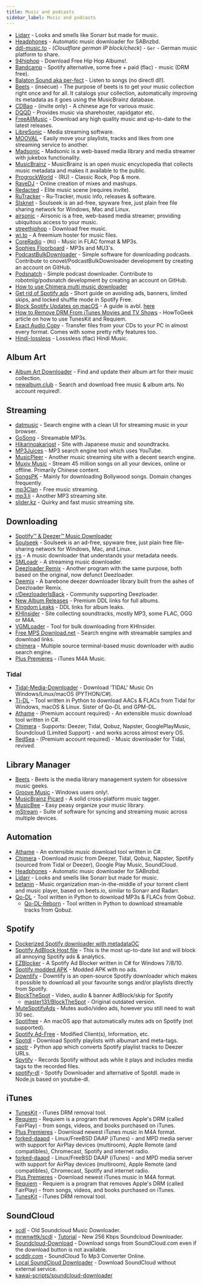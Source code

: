 ```yaml
---
title: Music and podcasts
sidebar_label: Music and podcasts
---
```


- [Lidarr](https://github.com/lidarr/Lidarr) - Looks and smells like Sonarr but made for music.
- [Headphones](https://github.com/rembo10/headphones) - Automatic music downloader for SABnzbd.
- [ddl-music.to](http://ddl-music.to/) - (_Cloudflare german IP block/check_) - `Ger` - German music platform to share.
- [94hiphop](http://94hiphop.com/) - Download Free Hip Hop Albums!.
- [Bandcamp](https://www.bandcamp.com/) - Spotify alternative, some free + paid (flac) - music (DRM free).
- [Balaton Sound aka per-fect](https://per-fect.nl) - Listen to songs (no directl dl!).
- [Beets](http://beets.io/) - (insecue) - The purpose of beets is to get your music collection right once and for all. It catalogs your collection, automatically improving its metadata as it goes using the MusicBrainz database.
- [CDBao](https://www.cdbao.net/) - (invite only) - A chinese age for various music.
- [DQQD](https://dqqd.org/) - Provides music via sharehoster, rapidgator etc.
- [FreeAllMusic](https://freeallmusic.top/) - Download any high quality music and up-to-date to the latest releases.
- [LibreSonic](https://github.com/Libresonic/libresonic) - Media streaming software.
- [MOOVAL](https://www.mooval.de/) - Easily move your playlists, tracks and likes from one streaming service to another.
- [Madsonic](https://www.madsonic.org/) - Madsonic is a web-based media library and media streamer with jukebox functionality.
- [MusicBrainz](https://musicbrainz.org/) - MusicBrainz is an open music encyclopedia that collects music metadata and makes it available to the public.
- [ProgrockWorld](https://progrockworld.ru/) - (RU) - Classic Rock, Pop & more.
- [RaveDJ](https://rave.dj/) - Online creation of mixes and mashups.
- [Redacted](https://redacted.ch/) - Elite music scene (requires invite).
- [RuTracker](http://rutracker.org/forum/index.php) - Ru-Tracker, music info, releases & software.
- [Slsknet](http://www.slsknet.org/news/node/1) - Soulseek is an ad-free, spyware free, just plain free file sharing network for Windows, Mac and Linux.
- [airsonic](https://airsonic.github.io/) - Airsonic is a free, web-based media streamer, providing ubiquitous access to your music.
- [streethiphop](https://www.streethiphop.org/) - Download free music.
- [wi.to](https://www.wi.to/) - A freemium hoster for music files.
- [CoreRadio](http://coreradio.ru) - (`RU`) - Music in FLAC format & MP3s.
- [Sophies Floorboard](http://sophiesfloorboard.blogspot.co.uk) - MP3s and MU3's.
- [PodcastBulkDownloader](https://github.com/cnovel/PodcastBulkDownloader) - Simple software for downloading podcasts. Contribute to cnovel/PodcastBulkDownloader development by creating an account on GitHub.
- [Podsnatch](https://github.com/robotmlg/podsnatch) - Simple podcast downloader. Contribute to robotmlg/podsnatch development by creating an account on GitHub.
- [How to use Chimera multi music downloader](https://www.youtube.com/watch?v=5y8rtsLw7Rc)
- [Get rid of Spotify ads](https://www.reddit.com/r/Piracy/comments/9jvlf8/get_rid_of_spotify_adsbannerslimited_skips_and/) - Short guide on avoiding ads, banners, limited skips, and locked shuffle mode in Spotify Free.
- [Block Spotify Updates on macOS](https://donotupdatespotify.sh/) - A guide is avbl. [here](https://reddit.com/r/Piracy/comments/d2z6kc/guide_spotify_free_without_ads_for_mac_os/)
- [How to Remove DRM From iTunes Movies and TV Shows](https://www.howtogeek.com/291612/how-to-remove-drm-from-itunes-movies-and-tv-shows/) - HowToGeek article on how to use TunesKit and Requiem.
- [Exact Audio Copy](http://www.exactaudiocopy.de/) - Transfer files from your CDs to your PC in almost every format. Comes with some pretty nifty features too.
- [Hindi-lossless](https://hindi-lossless.blogspot.com/) - Losssless (flac) Hindi Music.

## Album Art

- [Album Art Downloader](https://sourceforge.net/projects/album-art/) - Find and update their album art for their music collection.
- [newalbum.club](https://newalbum.club/) - Search and download free music & album arts. No account required!.

## Streaming

- [datmusic](https://datmusic.xyz/) - Search engine with a clean UI for streaming music in your browser.
- [GoSong](https://gosong.unblocked.gdn/) - Streamable MP3s.
- [Hikarinoakariost](https://hikarinoakariost.info/) - Site with Japanese music and soundtracks.
- [MP3Juices](https://mp3juices.unblocked.gdn/) - MP3 search engine tool which uses YouTube.
- [MusicPleer](https://musicpleer.la/) - Another music streaming site with a decent search engine.
- [Muxiv Music](https://muxiv.com/) - Stream 45 million songs on all your devices, online or offline. Primarily Chinese content.
- [SongsPK](https://songs-pk.in/) - Mainly for downloading Bollywood songs. Domain changes frequently.
- [mp3Clan](http://mp3guild.com/) - Free music streaming.
- [mp3.li](http://mp3li.unblckd.club) - Another MP3 streaming site.
- [slider.kz](http://slider.kz/) - Quirky and fast music streaming site.

## Downloading

- [Spotify™ & Deezer™ Music Downloader](https://chrome.google.com/webstore/detail/spotify-deezer-music-down/pocmgnhmjgjghodelfkhbjaoidmbadpo/related)
- [Soulseek](http://www.soulseekqt.net/news/) - Soulseek is an ad-free, spyware free, just plain free file-sharing network for Windows, Mac, and Linux.
- [irs](https://github.com/kepoorhampond/irs) - A music downloader that understands your metadata needs.
- [SMLoadr](https://git.fuwafuwa.moe/SMLoadrDev/SMLoadr) - A streaming music downloader.
- [Deezloader Remix](https://notabug.org/RemixDevs/DeezloaderRemix) - Another program with the same purpose, both based on the original, now defunct Deezloader.
- [Deemix](https://deemix.app/) - A barebone deezer downloader library built from the ashes of Deezloader Remix.
- [r/DeezloaderIsBack](https://www.reddit.com/r/DeezloadersIsBack) - Community supporting Deezloader.
- [New Album Releases](http://newalbumreleases.net/) - Premium DDL links for full albums.
- [Kingdom Leaks](https://kingdom-leaks.com/) - DDL links for album leaks.
- [KHInsider](https://downloads.khinsider.com/) - Site collecting soundtracks, mostly MP3, some FLAC, OGG or M4A.
- [VGMLoader](https://github.com/TheLastZombie/VGMLoader) - Tool for bulk downloading from KHInsider.
- [Free MPS Download.net](https://free-mp3-download.net/) - Search engine with streamable samples and download links.
- [chimera](https://notabug.org/Aesir/chimera) - Multiple source terminal-based music downloader with audio search engine.
- [Plus Premieres](https://www.pluspremieres.nz/) - iTunes M4A Music.

### Tidal

- [Tidal-Media-Downloader](https://github.com/yaronzz/Tidal-Media-Downloader) - Download 'TIDAL' Music On Windows/Linux/macOS (PYTHON/C#).
- [Ti-DL](https://github.com/Sorrow446/Ti-DL) - Tool written in Python to download AACs & FLACs from Tidal for Windows, macOS & Linux. Sister of Qo-DL and GPM-DL.
- [Athame](https://github.com/fuzzybabybunny/Athame) - (Premium account required) - An extensible music download tool written in C#.
- [Chimera](https://notabug.org/Aesir/chimera) - Supports: Deezer, Tidal, Qobuz, Napster, GooglePlayMusic, Soundcloud (Limited Support) - and works across almost every OS.
- [RedSea](https://github.com/redsudo/RedSea) - (Premium account required) - Music downloader for Tidal, revived.

## Library Manager

- [Beets](https://github.com/beetbox/beets) - Beets is the media library management system for obsessive music geeks.
- [Groove Music](https://www.microsoft.com/en-us/p/groove-music/9wzdncrfj3pt?activetab=pivot:overviewtab) - Windows users only!.
- [MusicBrainz Picard](https://picard.musicbrainz.org/) - A solid cross-platform music tagger.
- [MusicBee](https://getmusicbee.com/) - Easy peasy organize your music library.
- [mStream](http://mstream.io/) - Suite of software for syncing and streaming music across multiple devices.

## Automation

- [Athame](https://github.com/fuzzybabybunny/Athame) - An extensible music download tool written in C#.
- [Chimera](https://notabug.org/Aesir/chimera) - Download music from Deezer, Tidal, Qobuz, Napster, Spotify (sourced from Tidal or Deezer), Google Play Music, SoundCloud.
- [Headphones](https://github.com/rembo10/headphones) - Automatic music downloader for SABnzbd.
- [Lidarr](https://github.com/lidarr/Lidarr) - Looks and smells like Sonarr but made for music.
- [betanin](https://github.com/sentriz/betanin/) - Music organization man-in-the-middle of your torrent client and music player, based on beets.io, similar to Sonarr and Radarr.
- [Qo-DL](https://github.com/vvaidy/Qo-DL) - Tool written in Python to download MP3s & FLACs from Qobuz.
  - [Qo-DL-Reborn](https://github.com/badumbass/Qo-DL-Reborn) - Tool written in Python to download streamable tracks from Qobuz.

## Spotify

- [Dockerized Spotify downloader with metadataOC](https://www.removeddit.com/r/Piracy/comments/ew5cus/dockerized_spotify_downloader_with_metadata/)
- [Spotify AdBlock Host file](https://www.reddit.com/r/Piracy/comments/9tcbvc/spotify_adblock_host_file_uptodate_effective/) - This is the most up-to-date list and will block all annoying Spotify ads & analytics.
- [EZBlocker](https://github.com/Xeroday/Spotify-Ad-Blocker/) - A Spotify Ad Blocker written in C# for Windows 7/8/10.
- [Spotify modded APK](https://forum.mobilism.org/viewtopic.php?f=1332&t=2950704) - Modded APK with no ads.
- [Downtify](https://github.com/Superhackman/downtify-premium) - Downtify is an open-source Spotify downloader which makes it possible to download all your favourite songs and/or playlists directly from Spotify.
- [BlockTheSpot](https://github.com/mrpond/BlockTheSpot) - Video, audio & banner AdBlock/skip for Spotify
  - [master131/BlockTheSpot](https://github.com/master131/BlockTheSpot) - Original outdated version.
- [MuteSpotifyAds](https://github.com/simonmeusel/MuteSpotifyAds) - Mutes audio/video ads, however you still need to wait 30 sec.
- [Spotifree](https://github.com/ArtemGordinsky/Spotifree) - An macOS app that automatically mutes ads on Spotify (not supported).
- [Spotify Ad-Free](https://github.com/CHEF-KOCH/Spotify-Ad-free) - Modified Client(s), Information, etc.
- [Spotdl](https://github.com/ritiek/spotify-downloader) - Download Spotify playlists with albumart and meta-tags.
- [spotr](https://github.com/XDGFX/spotr) - Python app which converts Spotify playlist tracks to Deezer URLs.
- [Spytify](https://jwallet.github.io/spy-spotify/) - Records Spotify without ads while it plays and includes media tags to the recorded files.
- [spotify-dl](https://github.com/SwapnilSoni1999/spotify-dl) - Spotify Downloader and alternative of Spotdl. made in Node.js based on youtube-dl.

## iTunes

- [TunesKit](https://www.tuneskit.com/) - iTunes DRM removal tool.
- [Requiem](https://digiex.net/threads/requiem-4-1-remove-itunes-drm-fairplay-from-music-video-and-books.11796/) - Requiem is a program that removes Apple's DRM (called FairPlay) - from songs, videos, and books purchased on iTunes.
- [Plus Premieres](https://www.pluspremieres.eu/) - Download newest iTunes music in M4A format.
- [forked-daapd](https://ejurgensen.github.io/forked-daapd/) - Linux/FreeBSD DAAP (iTunes) - and MPD media server with support for AirPlay devices (multiroom), Apple Remote (and compatibles), Chromecast, Spotify and internet radio.
- [forked-daapd](https://ejurgensen.github.io/forked-daapd/) - Linux/FreeBSD DAAP (iTunes) - and MPD media server with support for AirPlay devices (multiroom), Apple Remote (and compatibles), Chromecast, Spotify and internet radio.
- [Plus Premieres](https://www.pluspremieres.eu/) - Download newest iTunes music in M4A format.
- [Requiem](https://digiex.net/threads/requiem-4-1-remove-itunes-drm-fairplay-from-music-video-and-books.11796/) - Requiem is a program that removes Apple's DRM (called FairPlay) - from songs, videos, and books purchased on iTunes.
- [TunesKit](https://www.tuneskit.com/) - iTunes DRM removal tool.

## SoundCloud

- [scdl](https://github.com/flyingrub/scdl) - Old Soundcloud Music Downloader.
- [mrwnwttk/scdl](https://github.com/mrwnwttk/scdl) - [Tutorial](https://www.removeddit.com/r/Piracy/comments/euhd77/scdl_a_256_kbps_soundcloud_downloader_now_with/) - New 256 Kbps Soundcloud Downloader.
- [Soundcloud-Download](https://github.com/linnit/Soundcloud-Downloader) - Download songs from SoundCloud.com even if the download button is not available.
- [scddlr.com](https://www.scddlr.com/) - SoundCloud To Mp3 Converter Online.
- [Local SoundCloud Downloader](https://greasyfork.org/en/scripts/394837-local-soundcloud-downloader) - Download SoundCloud without external service.
- [kawai-scripts/soundcloud-downloader](https://greasyfork.org/de/scripts/396057-kawai-scripts-soundcloud-downloader)
